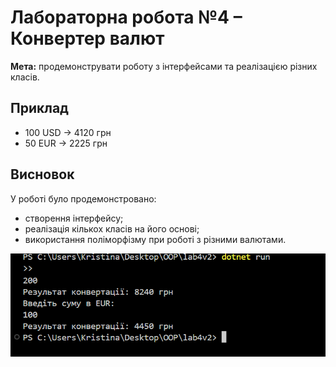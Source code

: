 # Лабораторна робота №4 – Конвертер валют

**Мета:** продемонструвати роботу з інтерфейсами та реалізацією різних класів.

## Приклад
- 100 USD → 4120 грн  
- 50 EUR → 2225 грн  

## Висновок
У роботі було продемонстровано:
- створення інтерфейсу;
- реалізація кількох класів на його основі;
- використання поліморфізму при роботі з різними валютами.



![Скріншот виконання програми](../screenshots/screenshot2.png)


